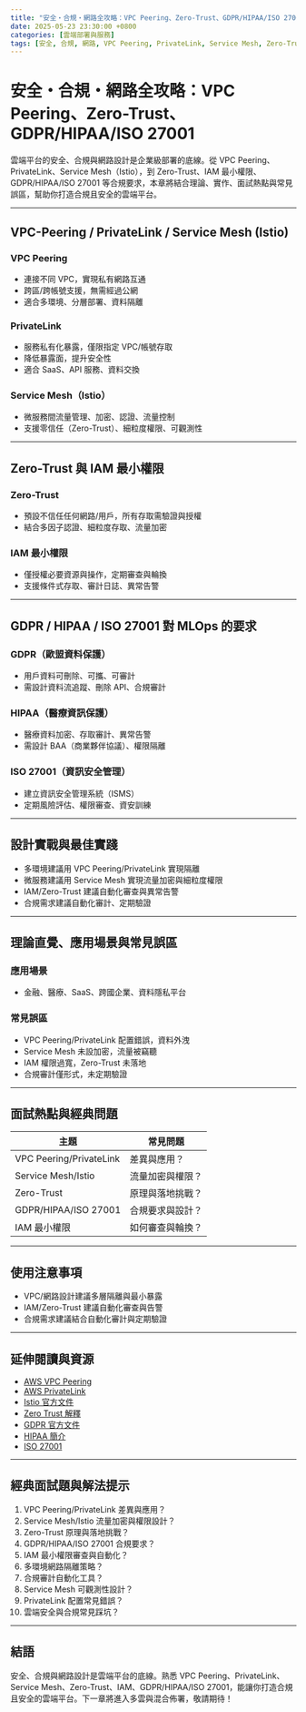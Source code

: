 ```yaml
---
title: "安全・合規・網路全攻略：VPC Peering、Zero-Trust、GDPR/HIPAA/ISO 27001"
date: 2025-05-23 23:30:00 +0800
categories: [雲端部署與服務]
tags: [安全, 合規, 網路, VPC Peering, PrivateLink, Service Mesh, Zero-Trust, IAM, GDPR, HIPAA, ISO 27001]
---
```


# 安全・合規・網路全攻略：VPC Peering、Zero-Trust、GDPR/HIPAA/ISO 27001

雲端平台的安全、合規與網路設計是企業級部署的底線。從 VPC Peering、PrivateLink、Service Mesh（Istio），到 Zero-Trust、IAM 最小權限、GDPR/HIPAA/ISO 27001 等合規要求，本章將結合理論、實作、面試熱點與常見誤區，幫助你打造合規且安全的雲端平台。

---

## VPC-Peering / PrivateLink / Service Mesh (Istio)

### VPC Peering

- 連接不同 VPC，實現私有網路互通
- 跨區/跨帳號支援，無需經過公網
- 適合多環境、分層部署、資料隔離

### PrivateLink

- 服務私有化暴露，僅限指定 VPC/帳號存取
- 降低暴露面，提升安全性
- 適合 SaaS、API 服務、資料交換

### Service Mesh（Istio）

- 微服務間流量管理、加密、認證、流量控制
- 支援零信任（Zero-Trust）、細粒度權限、可觀測性

---

## Zero-Trust 與 IAM 最小權限

### Zero-Trust

- 預設不信任任何網路/用戶，所有存取需驗證與授權
- 結合多因子認證、細粒度存取、流量加密

### IAM 最小權限

- 僅授權必要資源與操作，定期審查與輪換
- 支援條件式存取、審計日誌、異常告警

---

## GDPR / HIPAA / ISO 27001 對 MLOps 的要求

### GDPR（歐盟資料保護）

- 用戶資料可刪除、可攜、可審計
- 需設計資料流追蹤、刪除 API、合規審計

### HIPAA（醫療資訊保護）

- 醫療資料加密、存取審計、異常告警
- 需設計 BAA（商業夥伴協議）、權限隔離

### ISO 27001（資訊安全管理）

- 建立資訊安全管理系統（ISMS）
- 定期風險評估、權限審查、資安訓練

---

## 設計實戰與最佳實踐

- 多環境建議用 VPC Peering/PrivateLink 實現隔離
- 微服務建議用 Service Mesh 實現流量加密與細粒度權限
- IAM/Zero-Trust 建議自動化審查與異常告警
- 合規需求建議自動化審計、定期驗證

---

## 理論直覺、應用場景與常見誤區

### 應用場景

- 金融、醫療、SaaS、跨國企業、資料隱私平台

### 常見誤區

- VPC Peering/PrivateLink 配置錯誤，資料外洩
- Service Mesh 未設加密，流量被竊聽
- IAM 權限過寬，Zero-Trust 未落地
- 合規審計僅形式，未定期驗證

---

## 面試熱點與經典問題

| 主題         | 常見問題 |
|--------------|----------|
| VPC Peering/PrivateLink | 差異與應用？ |
| Service Mesh/Istio | 流量加密與權限？ |
| Zero-Trust   | 原理與落地挑戰？ |
| GDPR/HIPAA/ISO 27001 | 合規要求與設計？ |
| IAM 最小權限 | 如何審查與輪換？ |

---

## 使用注意事項

* VPC/網路設計建議多層隔離與最小暴露
* IAM/Zero-Trust 建議自動化審查與告警
* 合規需求建議結合自動化審計與定期驗證

---

## 延伸閱讀與資源

* [AWS VPC Peering](https://docs.aws.amazon.com/vpc/latest/peering/what-is-vpc-peering.html)
* [AWS PrivateLink](https://docs.aws.amazon.com/privatelink/latest/userguide/what-is-privatelink.html)
* [Istio 官方文件](https://istio.io/latest/docs/)
* [Zero Trust 解釋](https://cloud.google.com/zero-trust)
* [GDPR 官方文件](https://gdpr-info.eu/)
* [HIPAA 簡介](https://www.hhs.gov/hipaa/for-professionals/security/index.html)
* [ISO 27001](https://www.iso.org/isoiec-27001-information-security.html)

---

## 經典面試題與解法提示

1. VPC Peering/PrivateLink 差異與應用？
2. Service Mesh/Istio 流量加密與權限設計？
3. Zero-Trust 原理與落地挑戰？
4. GDPR/HIPAA/ISO 27001 合規要求？
5. IAM 最小權限審查與自動化？
6. 多環境網路隔離策略？
7. 合規審計自動化工具？
8. Service Mesh 可觀測性設計？
9. PrivateLink 配置常見錯誤？
10. 雲端安全與合規常見踩坑？

---

## 結語

安全、合規與網路設計是雲端平台的底線。熟悉 VPC Peering、PrivateLink、Service Mesh、Zero-Trust、IAM、GDPR/HIPAA/ISO 27001，能讓你打造合規且安全的雲端平台。下一章將進入多雲與混合佈署，敬請期待！
